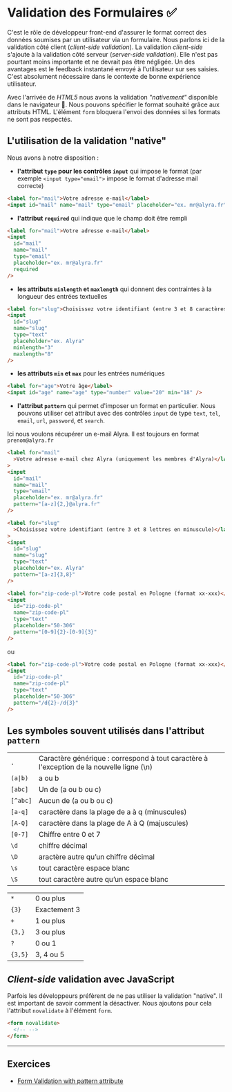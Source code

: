 # Validation des Formulaires <span role="img" aria-label="">✅</span>

C'est le rôle de développeur front-end d'assurer le format correct des données soumises par un utilisateur via un formulaire. Nous parlons ici de la validation côté client (_client-side validation_). La validation _client-side_ s'ajoute à la validation côté serveur (_server-side validation_). Elle n'est pas pourtant moins importante et ne devrait pas être négligée. Un des avantages est le feedback instantané envoyé à l'utilisateur sur ses saisies. C'est absolument nécessaire dans le contexte de bonne expérience utilisateur.

Avec l'arrivée de _HTML5_ nous avons la validation _"nativement"_ disponible dans le navigateur 🎉. Nous pouvons spécifier le format souhaité grâce aux attributs HTML. L'élément `form` bloquera l'envoi des données si les formats ne sont pas respectés.

## L'utilisation de la validation "native"

Nous avons à notre disposition :

- **l'attribut `type` pour les contrôles `input`** qui impose le format (par exemple `<input type="email">` impose le format d'adresse mail correcte)

```html
<label for="mail">Votre adresse e-mail</label>
<input id="mail" name="mail" type="email" placeholder="ex. mr@alyra.fr" />
```

- **l'attribut `required`** qui indique que le champ doit être rempli

```html
<label for="mail">Votre adresse e-mail</label>
<input
  id="mail"
  name="mail"
  type="email"
  placeholder="ex. mr@alyra.fr"
  required
/>
```

- **les attributs `minlength` et `maxlength`** qui donnent des contraintes à la longueur des entrées textuelles

```html
<label for="slug">Choisissez votre identifiant (entre 3 et 8 caractères)</label>
<input
  id="slug"
  name="slug"
  type="text"
  placeholder="ex. Alyra"
  minlength="3"
  maxlength="8"
/>
```

- **les attributs `min` et `max`** pour les entrées numériques

```html
<label for="age">Votre âge</label>
<input id="age" name="age" type="number" value="20" min="18" />
```

- **l'attribut `pattern`** qui permet d'imposer un format en particulier. Nous pouvons utiliser cet attribut avec des contrôles `input` de type `text`, `tel`, `email`, `url`, `password`, et `search`.

Ici nous voulons récupérer un e-mail Alyra. Il est toujours en format `prenom@alyra.fr`

```html
<label for="mail"
  >Votre adresse e-mail chez Alyra (uniquement les membres d'Alyra)</label
>
<input
  id="mail"
  name="mail"
  type="email"
  placeholder="ex. mr@alyra.fr"
  pattern="[a-z]{2,}@alyra.fr"
/>
```

```html
<label for="slug"
  >Choisissez votre identifiant (entre 3 et 8 lettres en minuscule)</label
>
<input
  id="slug"
  name="slug"
  type="text"
  placeholder="ex. Alyra"
  pattern="[a-z]{3,8}"
/>
```

```html
<label for="zip-code-pl">Votre code postal en Pologne (format xx-xxx)</label>
<input
  id="zip-code-pl"
  name="zip-code-pl"
  type="text"
  placeholder="50-306"
  pattern="[0-9]{2}-[0-9]{3}"
/>
```

ou

```html
<label for="zip-code-pl">Votre code postal en Pologne (format xx-xxx)</label>
<input
  id="zip-code-pl"
  name="zip-code-pl"
  type="text"
  placeholder="50-306"
  pattern="/d{2}-/d{3}"
/>
```

## Les symboles souvent utilisés dans l'attribut `pattern`

<table><tbody><tr><td><code>.</code></td><td>Caractère générique : correspond à tout caractère à l'exception de la nouvelle ligne (\n)</td></tr><tr><td><code>(a|b)</code></td><td>a ou b</td></tr><tr><td><code>[abc]</code></td><td>Un de (a ou b ou c)</td></tr><tr><td><code>[^abc]</code></td><td>Aucun de (a ou b ou c)</td></tr><tr><td><code>[a-q]</code></td><td>caractère dans la plage de a à q (minuscules)</td></tr><tr><td><code>[A-Q]</code></td><td>caractère dans la plage de A à Q (majuscules)</td></tr><tr><td><code>[0-7]</code></td><td>Chiffre entre 0 et 7</td></tr><tr><td><code>\d</code></td><td >chiffre décimal</td></tr><tr><td><code>\D</code></td><td>aractère autre qu’un chiffre décimal</td></tr><tr><td><code>\s</code></td><td>tout caractère espace blanc</td></tr><tr><td><code>\S</code></td><td>tout caractère autre qu’un espace blanc</td></tr></tbody></table>

<table><tbody><tr><td><code>*</code></td><td>0 ou plus</td></tr><tr><td><code>{3}</code></td><td>Exactement 3</td></tr><tr><td><code>+</code></td><td>1 ou plus</td></tr><tr><td><code>{3,}</code></td><td>3 ou plus</td></tr><tr><td><code>?</code></td><td>0 ou 1</td></tr><tr><td><code>{3,5}</code></td><td>3, 4 ou 5</td></tr></tbody></table>

## _Client-side_ validation avec JavaScript

Parfois les développeurs préfèrent de ne pas utiliser la validation "native". Il est important de savoir comment la désactiver. Nous ajoutons pour cela l'attribut `novalidate` à l'élément `form`.

```html
<form novalidate>
  <!-- -->
</form>
```

---

## Exercices

- [Form Validation with pattern attribute](https://codepen.io/alyra/pen/gOadKZN)
